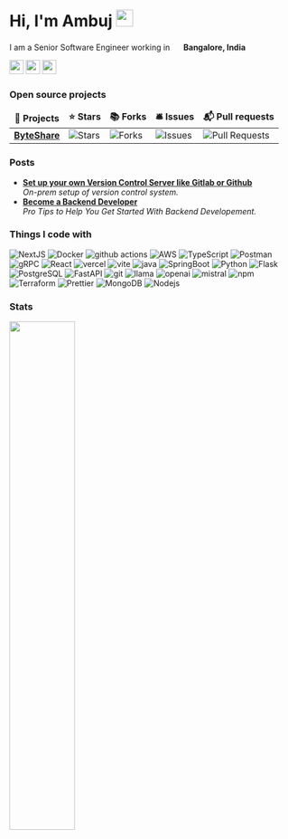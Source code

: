 # Hi, I'm Ambuj <img src="https://emojis.slackmojis.com/emojis/images/1531849430/4246/blob-sunglasses.gif?1531849430" width="30"/>

I am a Senior Software Engineer working in <img src="https://github.com/ambujraj/ambujraj/assets/29935993/49abf954-0b61-4d07-bddb-92a3baa7bb8a" width="16"/> **Bangalore, India**
<p><a href="https://www.twitter.com/_ambujraj"><img src="https://img.shields.io/badge/twitter-%231DA1F2.svg?&style=for-the-badge&logo=twitter&logoColor=white" height=25></a> <a href="https://www.linkedin.com/in/ambujraj"><img src="https://img.shields.io/badge/linkedin-%230077B5.svg?&style=for-the-badge&logo=linkedin&logoColor=white" height=25></a> <a href="https://medium.com/@ambujraj"><img src="https://img.shields.io/badge/medium-%2312100E.svg?&style=for-the-badge&logo=medium&logoColor=white" height=25></a>


<h3>Open source projects</h3>
<table>
  <thead align="center">
    <tr border: none;>
      <td><b>🎁 Projects</b></td>
      <td><b>⭐ Stars</b></td>
      <td><b>📚 Forks</b></td>
      <td><b>🛎 Issues</b></td>
      <td><b>📬 Pull requests</b></td>
    </tr>
  </thead>
  <tbody>
    <tr>
      <td><a href="https://github.com/innovencelabs/byteshare"><b>ByteShare</b></a></td>
      <td><img alt="Stars" src="https://img.shields.io/github/stars/innovencelabs/byteshare?style=flat-square&labelColor=343b41"/></td>
      <td><img alt="Forks" src="https://img.shields.io/github/forks/innovencelabs/byteshare?style=flat-square&labelColor=343b41"/></td>
      <td><img alt="Issues" src="https://img.shields.io/github/issues/innovencelabs/byteshare?style=flat-square&labelColor=343b41"/></td>
      <td><img alt="Pull Requests" src="https://img.shields.io/github/issues-pr/innovencelabs/byteshare?style=flat-square&labelColor=343b41"/></td>
    </tr>
  </tbody>
</table>

<h3>Posts</h3>
<ul>
  <li><a href="https://ambujraj.medium.com/set-up-your-own-version-control-server-like-gitlab-or-github-26af5d5f10a8"><b> Set up your own Version Control Server like Gitlab or Github</b></a><br/><i>On-prem setup of version control system.</i></li>
  <li><a href="https://ambujraj.medium.com/become-a-backend-developer-in-2021-1da024f5ef80"><b>Become a Backend Developer</b></a><br/><i>Pro Tips to Help You Get Started With Backend Developement.</i></li>
    
</ul>

<h3>Things I code with</h3>
<p>
 
  <img alt="NextJS" src="https://img.shields.io/badge/-NextJS-8DD6F9?style=flat-square&logo=next.js&logoColor=white" /> 
  <img alt="Docker" src="https://img.shields.io/badge/-Docker-46a2f1?style=flat-square&logo=docker&logoColor=white" />
  <img alt="github actions" src="https://img.shields.io/badge/-Github_Actions-2088FF?style=flat-square&logo=github-actions&logoColor=white" />
  <img alt="AWS" src="https://img.shields.io/badge/-AWS-1a73e8?style=flat-square&logo=aws&logoColor=white" />
  <img alt="TypeScript" src="https://img.shields.io/badge/-TypeScript-007ACC?style=flat-square&logo=typescript&logoColor=white" />
  <img alt="Postman" src="https://img.shields.io/badge/-Postman-5849BE?style=flat-square&logo=insomnia&logoColor=white" />
  <img alt="gRPC" src="https://img.shields.io/badge/-gRPC-311C87?style=flat-square&logo=grpc&logoColor=white" />
   <img alt="React" src="https://img.shields.io/badge/-React-45b8d8?style=flat-square&logo=react&logoColor=white" />
  <img alt="vercel" src="https://img.shields.io/badge/-Vercel-430098?style=flat-square&logo=vercel&logoColor=white" />
  <img alt="vite" src="https://img.shields.io/badge/-Vite-764ABC?style=flat-square&logo=vite&logoColor=white" />
  <img alt="java" src="https://img.shields.io/badge/-Java-B7178C?style=flat-square&logo=java&logoColor=white" />
  <img alt="SpringBoot" src="https://img.shields.io/badge/-SpringBoot-E10098?style=flat-square&logo=springboot&logoColor=white" />
  <img alt="Python" src="https://img.shields.io/badge/-Python-F7B93E?style=flat-square&logo=python&logoColor=white" />
  <img alt="Flask" src="https://img.shields.io/badge/-Flask-F7B93E?style=flat-square&logo=flask&logoColor=white" />
  <img alt="PostgreSQL" src="https://img.shields.io/badge/-PostgreSQL-F7B93E?style=flat-square&logo=postgresql&logoColor=white" />
  <img alt="FastAPI" src="https://img.shields.io/badge/-FastAPI-F7B93E?style=flat-square&logo=fastapi&logoColor=white" />
  <img alt="git" src="https://img.shields.io/badge/-Git-F05032?style=flat-square&logo=git&logoColor=white" />
  <img alt="llama" src="https://img.shields.io/badge/-Llama-F05032?style=flat-square&logo=llama&logoColor=white" />
  <img alt="openai" src="https://img.shields.io/badge/-OpenAI-F05032?style=flat-square&logo=openai&logoColor=white" />
  <img alt="mistral" src="https://img.shields.io/badge/-MistralAI-F05032?style=flat-square&logo=mistralai&logoColor=white" />
  <img alt="npm" src="https://img.shields.io/badge/-NPM-CB3837?style=flat-square&logo=npm&logoColor=white" />
  <img alt="Terraform" src="https://img.shields.io/badge/-Terraform-F7B93E?style=flat-square&logo=terraform&logoColor=white" />
  <img alt="Prettier" src="https://img.shields.io/badge/-Prettier-F7B93E?style=flat-square&logo=prettier&logoColor=white" />
  <img alt="MongoDB" src="https://img.shields.io/badge/-MongoDB-13aa52?style=flat-square&logo=mongodb&logoColor=white" />
  <img alt="Nodejs" src="https://img.shields.io/badge/-Nodejs-43853d?style=flat-square&logo=Node.js&logoColor=white" />
</p>

<h3>Stats</h3>

<img width="48%" src="https://github-readme-stats.vercel.app/api?username=ambujraj&show_icons=true&theme=transparent&hide=contribs" />
